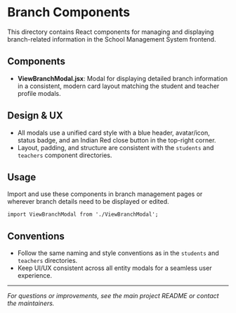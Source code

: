 # Branch Components

This directory contains React components for managing and displaying branch-related information in the School Management System frontend.

## Components
- **ViewBranchModal.jsx**: Modal for displaying detailed branch information in a consistent, modern card layout matching the student and teacher profile modals.

## Design & UX
- All modals use a unified card style with a blue header, avatar/icon, status badge, and an Indian Red close button in the top-right corner.
- Layout, padding, and structure are consistent with the `students` and `teachers` component directories.

## Usage
Import and use these components in branch management pages or wherever branch details need to be displayed or edited.

```
import ViewBranchModal from './ViewBranchModal';
```

## Conventions
- Follow the same naming and style conventions as in the `students` and `teachers` directories.
- Keep UI/UX consistent across all entity modals for a seamless user experience.

---

*For questions or improvements, see the main project README or contact the maintainers.*
